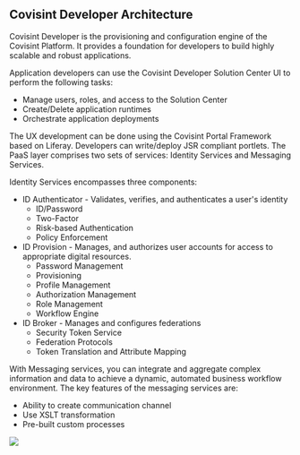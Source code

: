 ## Covisint Developer Architecture

Covisint Developer is the provisioning and configuration engine of the Covisint Platform. It provides a foundation for developers to build highly scalable and robust applications.

Application developers can use the Covisint Developer Solution Center UI to perform the following tasks:
* Manage users, roles, and access to the Solution Center
* Create/Delete application runtimes
* Orchestrate application deployments

The UX development can be done using the Covisint Portal Framework based on Liferay. Developers can write/deploy JSR compliant portlets.
The PaaS layer comprises two sets of services: Identity Services and Messaging Services.

Identity Services encompasses three components:

* ID Authenticator - Validates, verifies, and authenticates a user's identity
    * ID/Password
    * Two-Factor
    * Risk-based Authentication
    * Policy Enforcement
* ID Provision - Manages, and authorizes user accounts for access to appropriate digital resources.
    * Password Management
    * Provisioning
    * Profile Management
    * Authorization Management
    * Role Management
    * Workflow Engine
* ID Broker - Manages and configures federations
    * Security Token Service
    * Federation Protocols
    * Token Translation and Attribute Mapping

With Messaging services, you can integrate and aggregate complex information and data to achieve a dynamic, automated business workflow environment. The key features of the messaging services are:
* Ability to create communication channel
* Use XSLT transformation
* Pre-built custom processes

![](Developer_Portal_Architecture.png)
